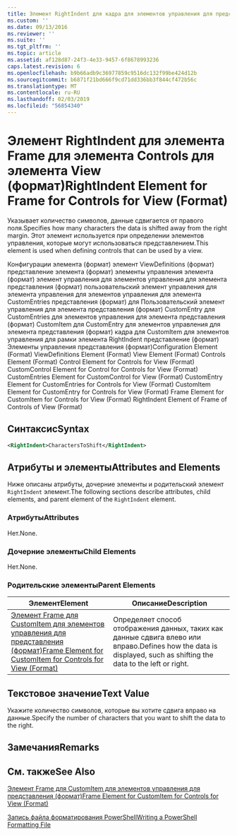 ```yaml
---
title: Элемент RightIndent для кадра для элементов управления для представления (формат) | Документация Майкрософт
ms.custom: ''
ms.date: 09/13/2016
ms.reviewer: ''
ms.suite: ''
ms.tgt_pltfrm: ''
ms.topic: article
ms.assetid: af128d87-24f3-4e33-9457-6f8678993236
caps.latest.revision: 6
ms.openlocfilehash: b9b66adb9c36977859c9516dc132f99be424d12b
ms.sourcegitcommit: b6871f21bd666f9cd71dd336bb3f844cf472b56c
ms.translationtype: MT
ms.contentlocale: ru-RU
ms.lasthandoff: 02/03/2019
ms.locfileid: "56854340"
---
```

# <a name="rightindent-element-for-frame-for-controls-for-view-format"></a><span data-ttu-id="15efd-102">Элемент RightIndent для элемента Frame для элемента Controls для элемента View (формат)</span><span class="sxs-lookup"><span data-stu-id="15efd-102">RightIndent Element for Frame for Controls for View (Format)</span></span>

<span data-ttu-id="15efd-103">Указывает количество символов, данные сдвигается от правого поля.</span><span class="sxs-lookup"><span data-stu-id="15efd-103">Specifies how many characters the data is shifted away from the right margin.</span></span> <span data-ttu-id="15efd-104">Этот элемент используется при определении элементов управления, которые могут использоваться представлением.</span><span class="sxs-lookup"><span data-stu-id="15efd-104">This element is used when defining controls that can be used by a view.</span></span>

<span data-ttu-id="15efd-105">Конфигурации элемента (формат) элемент ViewDefinitions (формат) представление элемента (формат) элементы управления элемента (формат) элемент управления для элементов управления для элемента представления (формат) пользовательский элемент управления для элемента управления для элементов управления для элемента CustomEntries представления (формат) для Пользовательский элемент управления для элемента представления (формат) CustomEntry для CustomEntries для элементов управления для элемента представления (формат) CustomItem для CustomEntry для элементов управления для элемента представления (формат) кадра для CustomItem для элементов управления для рамки элемента RightIndent представление (формат) Элементы управления представления (формат)</span><span class="sxs-lookup"><span data-stu-id="15efd-105">Configuration Element (Format) ViewDefinitions Element (Format) View Element (Format) Controls Element (Format) Control Element for Controls for View (Format) CustomControl Element for Control for Controls for View (Format) CustomEntries Element for CustomControl for View (Format) CustomEntry Element for CustomEntries for Controls for View (Format) CustomItem Element for CustomEntry for Controls for View (Format) Frame Element for CustomItem for Controls for View (Format) RightIndent Element of Frame of Controls of View (Format)</span></span>

## <a name="syntax"></a><span data-ttu-id="15efd-106">Синтаксис</span><span class="sxs-lookup"><span data-stu-id="15efd-106">Syntax</span></span>

```xml
<RightIndent>CharactersToShift</RightIndent>
```

## <a name="attributes-and-elements"></a><span data-ttu-id="15efd-107">Атрибуты и элементы</span><span class="sxs-lookup"><span data-stu-id="15efd-107">Attributes and Elements</span></span>

<span data-ttu-id="15efd-108">Ниже описаны атрибуты, дочерние элементы и родительский элемент `RightIndent` элемент.</span><span class="sxs-lookup"><span data-stu-id="15efd-108">The following sections describe attributes, child elements, and parent element of the `RightIndent` element.</span></span>

### <a name="attributes"></a><span data-ttu-id="15efd-109">Атрибуты</span><span class="sxs-lookup"><span data-stu-id="15efd-109">Attributes</span></span>

<span data-ttu-id="15efd-110">Нет.</span><span class="sxs-lookup"><span data-stu-id="15efd-110">None.</span></span>

### <a name="child-elements"></a><span data-ttu-id="15efd-111">Дочерние элементы</span><span class="sxs-lookup"><span data-stu-id="15efd-111">Child Elements</span></span>

<span data-ttu-id="15efd-112">Нет.</span><span class="sxs-lookup"><span data-stu-id="15efd-112">None.</span></span>

### <a name="parent-elements"></a><span data-ttu-id="15efd-113">Родительские элементы</span><span class="sxs-lookup"><span data-stu-id="15efd-113">Parent Elements</span></span>

|<span data-ttu-id="15efd-114">Элемент</span><span class="sxs-lookup"><span data-stu-id="15efd-114">Element</span></span>|<span data-ttu-id="15efd-115">Описание</span><span class="sxs-lookup"><span data-stu-id="15efd-115">Description</span></span>|
|-------------|-----------------|
|[<span data-ttu-id="15efd-116">Элемент Frame для CustomItem для элементов управления для представления (формат)</span><span class="sxs-lookup"><span data-stu-id="15efd-116">Frame Element for CustomItem for Controls for View (Format)</span></span>](./frame-element-for-customitem-for-controls-for-view-format.md)|<span data-ttu-id="15efd-117">Определяет способ отображения данных, таких как данные сдвига влево или вправо.</span><span class="sxs-lookup"><span data-stu-id="15efd-117">Defines how the data is displayed, such as shifting the data to the left or right.</span></span>|

## <a name="text-value"></a><span data-ttu-id="15efd-118">Текстовое значение</span><span class="sxs-lookup"><span data-stu-id="15efd-118">Text Value</span></span>

<span data-ttu-id="15efd-119">Укажите количество символов, которые вы хотите сдвига вправо на данные.</span><span class="sxs-lookup"><span data-stu-id="15efd-119">Specify the number of characters that you want to shift the data to the right.</span></span>

## <a name="remarks"></a><span data-ttu-id="15efd-120">Замечания</span><span class="sxs-lookup"><span data-stu-id="15efd-120">Remarks</span></span>

## <a name="see-also"></a><span data-ttu-id="15efd-121">См. также</span><span class="sxs-lookup"><span data-stu-id="15efd-121">See Also</span></span>

[<span data-ttu-id="15efd-122">Элемент Frame для CustomItem для элементов управления для представления (формат)</span><span class="sxs-lookup"><span data-stu-id="15efd-122">Frame Element for CustomItem for Controls for View (Format)</span></span>](./frame-element-for-customitem-for-controls-for-view-format.md)

[<span data-ttu-id="15efd-123">Запись файла форматирования PowerShell</span><span class="sxs-lookup"><span data-stu-id="15efd-123">Writing a PowerShell Formatting File</span></span>](./writing-a-powershell-formatting-file.md)
